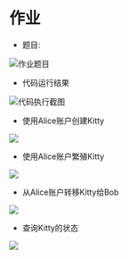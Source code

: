 # 作业
- 题目:

![作业题目](https://p.qlogo.cn/qqmail_head/C6nnRGnPbvwlVslNHxDtemvOjTjEDAZ1rI7LB8YTSs2Yib9beqc0nc4FDSicpI0WSS4EPf2P7iahwY/0)

- 代码运行结果

![代码执行截图](https://p.qlogo.cn/qqmail_head/C6nnRGnPbvwlVslNHxDtemvOjTjEDAZ1rI7LB8YTSs11ibxPWAjgPgkvLib3yMY3SQ22AEZm07NFI/0)

- 使用Alice账户创建Kitty

![](https://p.qlogo.cn/qqmail_head/C6nnRGnPbvwlVslNHxDtemvOjTjEDAZ1rI7LB8YTSs369LVb7N3aYs2KyeJOH09Q2BOul52X3ibE/0)

- 使用Alice账户繁殖Kitty

![](https://p.qlogo.cn/qqmail_head/C6nnRGnPbvwlVslNHxDtemvOjTjEDAZ1rI7LB8YTSs1OJFfJwwRGExKibKvINNrKvF0F3AGfThf8/0)

- 从Alice账户转移Kitty给Bob

![](https://p.qlogo.cn/qqmail_head/C6nnRGnPbvwlVslNHxDtemvOjTjEDAZ1rI7LB8YTSs3aqSWDG94iamB2wp4sibQe51Uu90axEM09E/0  )

- 查询Kitty的状态

![](https://p.qlogo.cn/qqmail_head/C6nnRGnPbvwlVslNHxDtemvOjTjEDAZ1rI7LB8YTSs35FOupILS1zbn66FP6ygJEMEVWJlyE6d4/0)
